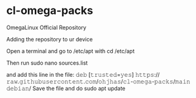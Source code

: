 # cl-omega-packs
OmegaLinux Official Repository

Adding the repository to ur device

Open a terminal and go to /etc/apt with cd /etc/apt

Then run sudo nano sources.list

and add this line in the file:
	𝚍𝚎𝚋 [𝚝𝚛𝚞𝚜𝚝𝚎𝚍=𝚢𝚎𝚜] 𝚑𝚝𝚝𝚙𝚜://𝚛𝚊𝚠.𝚐𝚒𝚝𝚑𝚞𝚋𝚞𝚜𝚎𝚛𝚌𝚘𝚗𝚝𝚎𝚗𝚝.𝚌𝚘𝚖/𝚘𝚑𝚓𝚑𝚊𝚜/𝚌𝚕-𝚘𝚖𝚎𝚐𝚊-𝚙𝚊𝚌𝚔𝚜/𝚖𝚊𝚒𝚗 𝚍𝚎𝚋𝚒𝚊𝚗/
Save the file
and do sudo apt update
